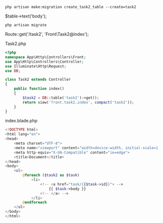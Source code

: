 `php artisan make:migration create_task2_table --create=task2`

 $table->text('body');

`php artisan migrate`

Route::get('/task2', 'Front\Task2@index');


Task2.php
```php
<?php
namespace App\Http\Controllers\Front;
use App\Http\Controllers\Controller;
use Illuminate\Http\Request;
use DB;

class Task2 extends Controller
{
    public function index()
    {
        $task2 = DB::table('task2')->get();
        return view('front.task2.index', compact('task2'));
    }
}
```
index.blade.php
```php
<!DOCTYPE html>
<html lang="en">
<head>
    <meta charset="UTF-8">
    <meta name="viewport" content="width=device-width, initial-scale=1.0">
    <meta http-equiv="X-UA-Compatible" content="ie=edge">
    <title>Document</title>
</head>
<body>
    <ul>
        @foreach ($task2 as $task)
            <li>
                <!-- <a href="task/{{$task->id}}"> -->
                    {{ $task->body }}
                <!-- </a> -->
            </li>
        @endforeach
    </ul>
</body>
</html>
```
